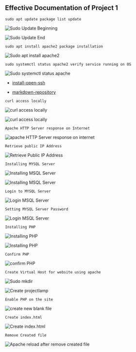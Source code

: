 ## Effective Documentation of Project 1


`sudo apt update package list update`


![Sudo Update Beginning](./Images/Sudo-Update-Beginning.PNG)


![Sudo Update End](./Images/Sudo-Update-End.PNG)


`sudo apt install apache2 package installation`


![Sudo apt install apache2](./Images/sudo-apt-install-apache2.PNG)


`sudo systemctl status apache2 verify service running on OS`


![Sudo systemctl status apache](./Images/sudo-systemctl-status-apache2.PNG)


- [install-open-ssh](https://docs.microsoft.com/en-us/windows-server/administration/openssh/openssh_install_firstuse)


- [markdown-repository](https://www.markdownguide.org/cheat-sheet/#overview)



`curl access locally`


![curl access locally](./Images/Apache-webservice-responds-to-curl-command.PNG)


![curl access locally](./Images/check-how-we-can-access-it-locally-in-our-Ubuntu-shell.PNG)



`Apache HTTP Server response on Internet`

![apache HTTP Server response on internet](./Images/Apache-HTTPserver-respond-to-requests-from-the-Internet-test.PNG)



`Retrieve public IP Address`

![Retrieve Public IP Address](./Images/Retrieve-Public-IPaddress-without-going-into-AWS.PNG)


`Installing MYSQL Server`


![Installing MSQL Server](./Images/INSTALLING-MYSQL-home.PNG)


![Installing MSQL Server](./Images/INSTALLING-MYSQL-end.PNG)


`Login to MYSQL Server`


![Login MSQL Server](./Images/log-into-the-MySQL-console-sudo-mysql.PNG)


`Setting MYSQL Server Password`


![Login MSQL Server](./Images/set-mysql-password.PNG)


`Installing PHP`


![Installing PHP](./Images/Installation-php%20libapache2-mod-php-php-mysql-home.PNG)


![Installing PHP](./Images/Installation-of-php-libapache2-mod-php-php-mysql-end.PNG)


`Confirm PHP`


![confirm PHP](./Images/Confirmation-of-php-v-version.PNG)


`Create Virtual Host for website using apache`


![Sudo mkdir](./Images/new-website-configuration.PNG)


![Create projectlamp](./Images/Create-projectlamp.PNG)


`Enable PHP on the site`


![create new blank file](./Images/Creating-a-new-blank-file.PNG)


`Create index.html`


![Create index.html](./Images/Php-Page-successfully-loaded.PNG)


`Remove Created file`


![Apache reload after remove created file](./Images/Apache-reload-after-php-rm.PNG)



